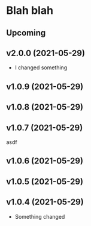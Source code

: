 # Blah blah

## Upcoming

## v2.0.0 (2021-05-29)

- I changed something

## v1.0.9 (2021-05-29)



## v1.0.8 (2021-05-29)



## v1.0.7 (2021-05-29)

asdf

## v1.0.6 (2021-05-29)



## v1.0.5 (2021-05-29)



## v1.0.4 (2021-05-29)

- Something changed
